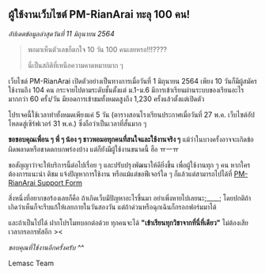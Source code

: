 ## ผู้ใช้งานเว็บไซต์ PM-RianArai ทะลุ 100 คน!

*อัปเดตข้อมูลล่าสุดวันที่ 11 มิถุนายน 2564*

> พอมาเห็นตัวเลขก็ตกใจ 10 วัน 100 คนเลยหรอ!!!????
> 
> นี่เป็นสถิติที่เหนือความคาดหมายมาก ๆ 

เว็บไซต์ PM-RianArai เปิดตัวอย่างเป็นทางการเมื่อวันที่ 1 มิถุนายน 2564 เพียง 10 วันก็มีผู้สมัครใช้งานถึง 104 คน กระจายไปตามระดับชั้นตั้งแต่ ม.1-ม.6 มีการเข้าเรียนผ่านระบบของเรียนอะไรมากกว่า 60 ครั้ง/วัน มียอดการเข้าชมทั้งหมดสูงถึง 1,230 ครั้งแล้วตั้งแต่เปิดตัว

โปรเจคนี้ใช้เวลาทำทั้งหมดเพียงแค่ 5 วัน (ตารางสอนโรงเรียนประกาศเมื่อวันที่ 27 พ.ค. เว็บไซต์อัปโหลดสู่เซิร์ฟเวอร์ 31 พ.ค.) ซึ่งถือว่าเป็นเวลาที่สั้นมาก ๆ

**ขอขอบคุณเพื่อน ๆ พี่ ๆ น้อง ๆ ชาวพอมอทุกคนที่สนใจและใช้งานจริง ๆ** แม้ว่าในบางครั้งอาจจะเกิดข้อผิดพลาดหรือขาดตกบกพร่องบ้าง แต่ก็ยังมีผู้ใช้งานขนาดนี้ ฮือ ㅠㅡㅠ 

ขอสัญญาว่าจะให้บริการนี้ต่อไปเรื่อย ๆ และปรับปรุงพัฒนาให้ดียิ่งขึ้น เพื่อผู้ใช้งานทุก ๆ คน 
หากใครต้องการแนะนำ ติชม แจ้งปัญหาการใช้งาน หรือแม้แต่ขอฟีเจอร์ใด ๆ ก็แล้วแต่สามารถไปได้ที่ [PM-RianArai Support Form](https://pm-rianarai.vercel.app/support)

สิ่งหนึ่งที่อยากขอร้องเลยก็คือ ถ้าเกิดเว็บมีปัญหาอะไรขึ้นมา อย่าเพิ่งหายไปเลยนะ;____; โดยปกติถ้าเกิดว่าเห็นก็จะรีบแก้ให้เลยภายในวันสองวัน แต่ถ้าด่วนหรือฉุกเฉินก็กรอกฟอร์มมาได้ 

และถ้าเป็นไปได้ ฝากโปรโมทบอกต่อด้วย ทุกคนจะได้ **"เข้าเรียนทุกวิชาจากที่นี่ที่เดียว"** ไม่ต้องเสียเวลากรอกรหัสอีก ><

*ขอบคุณที่ใช้งานอีกครั้งครับ ^^*

Lemasc Team
